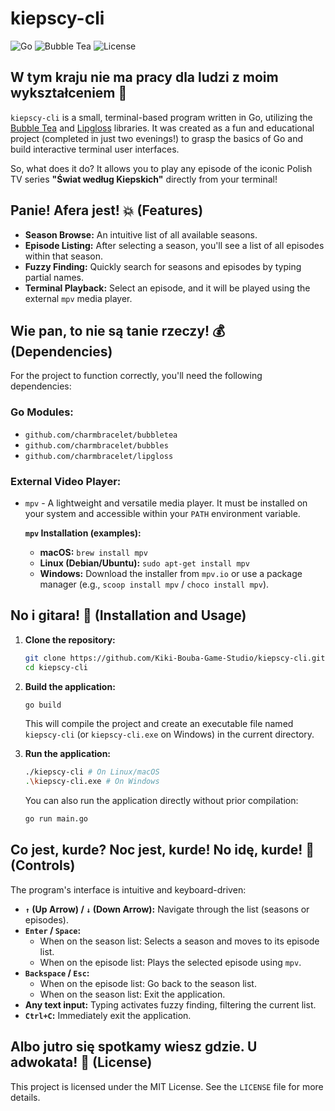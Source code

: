 # kiepscy-cli

![Go](https://img.shields.io/badge/Go-1.22-blue.svg?style=flat-square&logo=go)
![Bubble Tea](https://img.shields.io/badge/Bubble%20Tea-Terminal%20UI-purple.svg?style=flat-square&logo=go)
![License](https://img.shields.io/badge/License-MIT-green.svg?style=flat-square)

## W tym kraju nie ma pracy dla ludzi z moim wykształceniem 🍺

`kiepscy-cli` is a small, terminal-based program written in Go, utilizing the [Bubble Tea](https://github.com/charmbracelet/bubbletea) and [Lipgloss](https://github.com/charmbracelet/lipgloss) libraries. It was created as a fun and educational project (completed in just two evenings!) to grasp the basics of Go and build interactive terminal user interfaces.

So, what does it do? It allows you to play any episode of the iconic Polish TV series **"Świat według Kiepskich"** directly from your terminal!

## Panie! Afera jest! 💥 (Features)

* **Season Browse:** An intuitive list of all available seasons.
* **Episode Listing:** After selecting a season, you'll see a list of all episodes within that season.
* **Fuzzy Finding:** Quickly search for seasons and episodes by typing partial names.
* **Terminal Playback:** Select an episode, and it will be played using the external `mpv` media player.

## Wie pan, to nie są tanie rzeczy! 💰 (Dependencies)

For the project to function correctly, you'll need the following dependencies:

### Go Modules:

* `github.com/charmbracelet/bubbletea`
* `github.com/charmbracelet/bubbles`
* `github.com/charmbracelet/lipgloss`

### External Video Player:

* `mpv` - A lightweight and versatile media player. It must be installed on your system and accessible within your `PATH` environment variable.

    **`mpv` Installation (examples):**
    * **macOS:** `brew install mpv`
    * **Linux (Debian/Ubuntu):** `sudo apt-get install mpv`
    * **Windows:** Download the installer from `mpv.io` or use a package manager (e.g., `scoop install mpv` / `choco install mpv`).

## No i gitara! 🎸 (Installation and Usage)

1.  **Clone the repository:**
    ```bash
    git clone https://github.com/Kiki-Bouba-Game-Studio/kiepscy-cli.git # Change to your repository URL
    cd kiepscy-cli
    ```

2.  **Build the application:**
    ```bash
    go build
    ```
    This will compile the project and create an executable file named `kiepscy-cli` (or `kiepscy-cli.exe` on Windows) in the current directory.

3.  **Run the application:**
    ```bash
    ./kiepscy-cli # On Linux/macOS
    .\kiepscy-cli.exe # On Windows
    ```
    You can also run the application directly without prior compilation:
    ```bash
    go run main.go
    ```

## Co jest, kurde? Noc jest, kurde! No idę, kurde! 🌛 (Controls)

The program's interface is intuitive and keyboard-driven:

* **`↑` (Up Arrow) / `↓` (Down Arrow):** Navigate through the list (seasons or episodes).
* **`Enter` / `Space`:**
    * When on the season list: Selects a season and moves to its episode list.
    * When on the episode list: Plays the selected episode using `mpv`.
* **`Backspace` / `Esc`:**
    * When on the episode list: Go back to the season list.
    * When on the season list: Exit the application.
* **Any text input:** Typing activates fuzzy finding, filtering the current list.
* **`Ctrl+C`:** Immediately exit the application.

## Albo jutro się spotkamy wiesz gdzie. U adwokata! 💼 (License)

This project is licensed under the MIT License. See the `LICENSE` file for more details.
